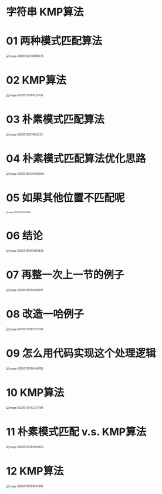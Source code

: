 # 字符串 KMP算法



# 01 两种模式匹配算法

<img src="https://cvp.oss-cn-shanghai.aliyuncs.com/202501220339701.png" alt="image-20250122033916572" style="zoom:50%;" />



# 02 KMP算法

<img src="https://cvp.oss-cn-shanghai.aliyuncs.com/202501251845808.png" alt="image-20250125184525736" style="zoom:50%;" />



# 03 朴素模式匹配算法

<img src="https://cvp.oss-cn-shanghai.aliyuncs.com/202501250118490.png" alt="image-20250125011842253" style="zoom:50%;" />



# 04 朴素模式匹配算法优化思路

<img src="https://cvp.oss-cn-shanghai.aliyuncs.com/202501250254038.png" alt="image-20250125025430846" style="zoom:50%;" />



# 05 如果其他位置不匹配呢

<img src="https://cvp.oss-cn-shanghai.aliyuncs.com/202501250504706.png" alt="image-20250125050449525" style="zoom: 33%;" />



# 06 结论

<img src="https://cvp.oss-cn-shanghai.aliyuncs.com/202501250509471.png" alt="image-20250125050921426" style="zoom:50%;" />



# 07 再整一次上一节的例子

<img src="https://cvp.oss-cn-shanghai.aliyuncs.com/202501250558015.png" alt="image-20250125055802417" style="zoom:50%;" />



# 08 改造一哈例子

<img src="https://cvp.oss-cn-shanghai.aliyuncs.com/202501251853995.png" alt="image-20250125185352704" style="zoom:50%;" />



# 09 怎么用代码实现这个处理逻辑

<img src="https://cvp.oss-cn-shanghai.aliyuncs.com/202501251905049.png" alt="image-20250125190446782" style="zoom:50%;" />



# 10 KMP算法

<img src="https://cvp.oss-cn-shanghai.aliyuncs.com/202501251922936.png" alt="image-20250125192243786" style="zoom:50%;" />



# 11 朴素模式匹配 v.s. KMP算法

<img src="https://cvp.oss-cn-shanghai.aliyuncs.com/202501251939674.png" alt="image-20250125193950550" style="zoom:50%;" />



# 12 KMP算法

<img src="https://cvp.oss-cn-shanghai.aliyuncs.com/202501251945779.png" alt="image-20250125194547682" style="zoom:50%;" />
